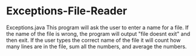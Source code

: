 # Exceptions-File-Reader
Exceptions.java
This program will ask the user to enter a name for a file. If the name of the file is wrong, the program will output "file doesnt exit" and then exit. If the user types the correct name of the file it will count how many lines are in the file, sum all the numbers, and average the numbers.
